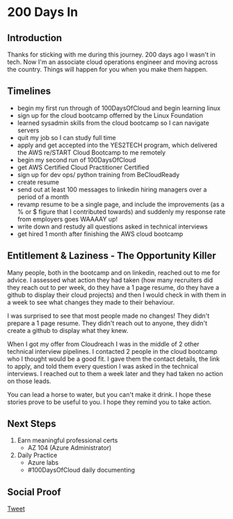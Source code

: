 
# 200 Days In 

## Introduction

Thanks for sticking with me during this journey. 200 days ago I wasn't in tech. Now I'm an associate cloud operations engineer and moving across the country. Things will happen for you when you make them happen.

## Timelines

- begin my first run through of 100DaysOfCloud and begin learning linux
- sign up for the cloud bootcamp offerred by the Linux Foundation
- learned sysadmin skills from the cloud bootcamp so I can navigate servers
- quit my job so I can study full time
- apply and get accepted into the YES2TECH program, which delivered the AWS re/START Cloud Bootcamp to me remotely
- begin my second run of 100DaysOfCloud
- get AWS Certified Cloud Practitioner Certified
- sign up for dev ops/ python training from BeCloudReady
- create resume
- send out at least 100 messages to linkedin hiring managers over a period of a month
- revamp resume to be a single page, and include the improvements (as a % or $ figure that I contributed towards) and suddenly my response rate from employers goes WAAAAY up!
- write down and restudy all questions asked in technical interviews
- get hired 1 month after finishing the AWS cloud bootcamp

## Entitlement & Laziness - The Opportunity Killer

Many people, both in the bootcamp and on linkedin, reached out to me for advice. I assessed what action they had taken (how many recruiters did they reach out to per week, do they have a 1 page resume, do they have a github to display their cloud projects) and then I would check in with them in a week to see what changes they made to their behaviour.

I was surprised to see that most people made no changes! They didn't prepare a 1 page resume. They didn't reach out to anyone, they didn't create a github to display what they knew. 

When I got my offer from Cloudreach I was in the middle of 2 other technical interview pipelines. I contacted 2 people in the cloud bootcamp who I thought would be a good fit. I gave them the contact details, the link to apply, and told them every question I was asked in the technical interviews. I reached out to them a week later and they had taken no action on those leads.

You can lead a horse to water, but you can't make it drink. I hope these stories prove to be useful to you. I hope they remind you to take action.


## Next Steps

1) Earn meaningful professional certs
    - AZ 104 (Azure Administrator)
2) Daily Practice
    - Azure labs
    - #100DaysOfCloud daily documenting

## Social Proof

[Tweet](https://twitter.com/lrnallday/status/1373967391802191873)
